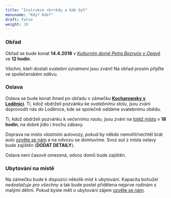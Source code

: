 ```yaml
---
title: "Instrukce <br>kdy a kde být"
menuname: "Kdy? Kde?"
draft: false
weight: 20
---
```


### Obřad

Obřad se bude konat **14.4.2018** v [*Kulturním domě Petra Bezruče v Opavě*](#map_bezruc) ve
**12 hodin**. 

Všichni, kteří dostali *svatební oznámení* jsou zvání! Na obřad prosím přijďte ve společenském oděvu.

### Oslava

Oslava se bude konat ihned po obřadu v zámečku [**Kocharowsky v Loděnici**](#map_kocharowsky). Ti,
kdož obdrželi pozvánku ke *svatebnímu stolu*, jsou zváni doprovodit nás do
Loděnice, kde se společně oddáme svatebnímu obědu.

Ti, kdož obdrželi pozvánku k *večernímu rautu*, jsou zváni na [totéž místo](#map_kocharowsky) v **18
hodin**, na dobré jídlo i trochu zábavy.

Doprava na místo *vlastními* autovozy, pokud by někdo nemohl/nechtěl brát auto
[ozvěte se nám](#contact) a na odvozu se domluvíme. Svoz aut z místa oslavy bude zajištěn (**DODAT DETAILY**).

Oslava není časově omezená, odvoz domů bude zajištěn.

### Ubytování na místě
Na zámečku bude k dispozici několik míst k ubytování. Kapacita bohužel
*nedostačuje pro všechny* a tak bude postel přidělena nejprve rodinám s malými
dětmi. Pokud byste měli o ubytování zájem [ozvěte se nám](#contact).
